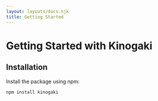 ```yaml
---
layout: layouts/docs.njk
title: Getting Started
---
```

# Getting Started with Kinogaki

## Installation

Install the package using npm:

```bash
npm install kinogaki